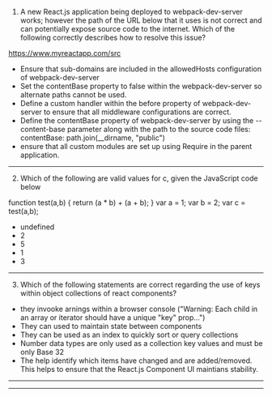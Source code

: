 1. A new React.js application being deployed to webpack-dev-server works; however the path of the URL below that it uses is not correct and can potentially expose source code to the internet. Which of the following correctly describes how to resolve this issue?

https://www.myreactapp.com/src

- Ensure that sub-domains are included in the allowedHosts configuration of webpack-dev-server
- Set the contentBase property to false within the webpack-dev-server so alternate paths cannot be used.
- Define a custom handler within the before property of webpack-dev-server to ensure that all middleware configurations are correct.
- Define the contentBase property of webpack-dev-server by using the --content-base parameter along with the path to the source code files: 
    contentBase: path.join(__dirname, "public")
- ensure that all custom modules are set up using Require in the parent application. 

___________________________________________________________________________________________________________________________

2. Which of the following are valid values for c, given the JavaScript code below

function test(a,b) {
    return (a * b) + (a + b);
}
var a = 1;
var b = 2;
var c = test(a,b);

- undefined
- 2
- 5
- 1
- 3

___________________________________________________________________________________________________________________________

3. Which of the following statements are correct regarding the use of keys within object collections of react components?

- they invooke arnings within a browser console ("Warning: Each child in an array or iterator should have a unique "key" prop...")
- They can used to maintain state between components
- They can be used as an index to quickly sort or query collections
- Number data types are only used as a collection key values and must be only Base 32
- The help identify which items have changed and are added/removed. This helps to ensure that the React.js Component UI maintians stability. 
___________________________________________________________________________________________________________________________

___________________________________________________________________________________________________________________________
